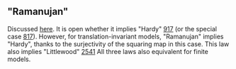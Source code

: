 ## "Ramanujan"

Discussed [here](https://leanprover.zulipchat.com/#narrow/channel/458659-Equational/topic/Outstanding.20equations.2C.20v1).  It is open whether it implies "Hardy" [917](https://teorth.github.io/equational_theories/implications/?917) (or the special case [817](https://teorth.github.io/equational_theories/implications/?817)).  However, for translation-invariant models, "Ramanujan" implies "Hardy", thanks to the surjectivity of the squaring map in this case.  This law also implies "Littlewood" [2541](https://teorth.github.io/equational_theories/implications/?2541) All three laws also equivalent for finite models.
